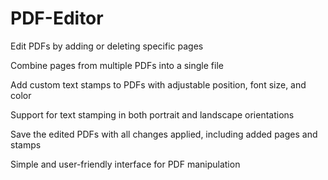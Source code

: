 # PDF-Editor

Edit PDFs by adding or deleting specific pages

Combine pages from multiple PDFs into a single file

Add custom text stamps to PDFs with adjustable position, font size, and color

Support for text stamping in both portrait and landscape orientations

Save the edited PDFs with all changes applied, including added pages and stamps

Simple and user-friendly interface for PDF manipulation
